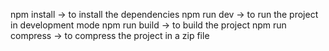 npm install -> to install the dependencies
npm run dev -> to run the project in development mode
npm run build -> to build the project
npm run compress -> to compress the project in a zip file